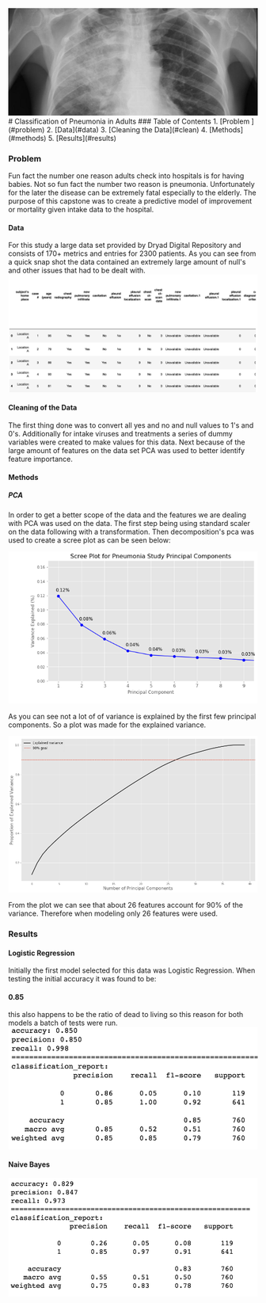 
<img src ="images/lungs.jpg" />
# Classification of Pneumonia in Adults
### Table of Contents
1. [Problem ](#problem)
2. [Data](#data)
3. [Cleaning the Data](#clean)
4. [Methods](#methods)
5. [Results](#results)


<a name="problem"></a>
### Problem
Fun fact the number one reason adults check into hospitals is for having babies.  Not so fun fact the number two reason is pneumonia.  Unfortunately for the later the disease can be extremely fatal especially to the elderly. The purpose of this capstone was to create a predictive model of improvement or mortality given intake data to the hospital.   

<a name="data"></a>
#### Data
For this study a large data set provided by Dryad Digital Repository and consists of 170+ metrics and entries for 2300 patients.  As you can see from a quick snap shot the data contained an extremely large amount of null's and other issues that had to be dealt with.
<img src ="images/Data.png"/>

<a name="clean"></a>
#### Cleaning of the Data
The first thing done was to convert all yes and no and null values to 1's and 0's.   Additionally for intake viruses and treatments a series of dummy variables were created to make values for this data.  Next because of the large amount of features on the data set PCA was used to better identify feature importance.

<a name="methods"></a>
#### Methods
##### PCA
In order to get a better scope of the data and the features we are dealing with PCA was used on the data.  The first step being using standard scaler on the data following with a transformation.  Then decomposition's pca was used to create a scree plot as can be seen below:

<img src ="images/scree.png"/>

As you can see not a lot of of variance is explained by the first few principal components.   So a plot was made for the explained variance.  

<img src ="images/var.png" />

From the plot we can see that about 26 features account for 90% of the variance.   Therefore when modeling only 26 features were used.

<a name="results"></a>
### Results
#### Logistic Regression
Initially the first model selected for this data was Logistic Regression. When testing the initial accuracy it was found to be:
#### 0.85
this also happens to be the ratio of dead to living so this reason for both models a batch of tests were run.
<img src ="images/logistic.png"/>

#### Naive Bayes
<img src ="images/bern.png"/>
